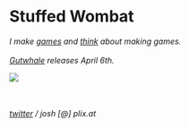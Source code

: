 # Stuffed Wombat

*I make [games](games) and [think](thinking) about making games.*
<br><br>
*[Gutwhale](gutwhale) releases April 6th.*


[<img src="https://i.imgur.com/RDmZHRT.png">](https://store.steampowered.com/app/1079000/Ord/)

<br><br>
*<a href="https://twitter.com/wombatstuff" target="_blank">twitter</a> / josh [@] plix.at*
